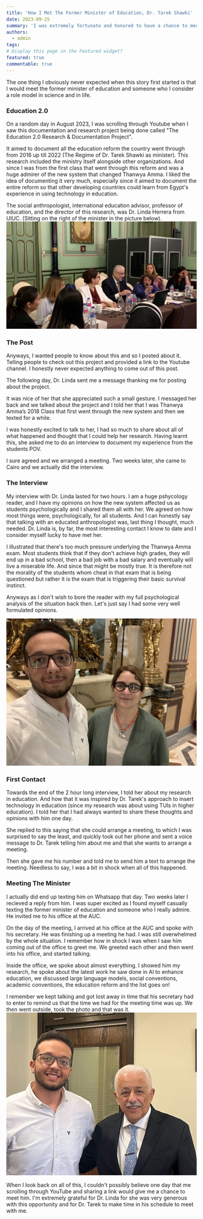 ```yaml
---
title: 'How I Met The Former Minister of Education, Dr. Tarek Shawki'
date: 2023-09-25
summary: 'I was extremely fortunate and honored to have a chance to meet and talk with the AUC’s Counselor and former Minister of Higher Education, H.E. Dr. Tarek Shawki. A pioneer in education and a visionary!'
authors:
  - admin
tags: 
# Display this page in the Featured widget?
featured: true
commentable: true
---
```


The one thing I obviously never expected when this story first started is that I would meet the former minister of education and someone who I consider a role model in science and in life.

### Education 2.0
On a random day in August 2023, I was scrolling through Youtube when I saw this documentation and research project being done called "The Education 2.0 Research & Documentation Project".

It aimed to document all the education reform the country went through from 2016 up till 2022 (The Regime of Dr. Tarek Shawki as minister). This research included the ministry itself alongside other organizations. And since I was from the first class that went through this reform and was a huge admirer of the new system that changed Thanwya Amma. I liked the idea of documenting it very much, especially since it aimed to document the entire reform so that other developing countries could learn from Egypt's experience in using technology in education.

The social anthropologist, international education advisor, professor of education, and the director of this research, was Dr. Linda Herrera from UIUC. (Sitting on the right of the minister in the picture below).
![image](./32.png "From The Education 2.0 YT Channel, 'On being advisors to the Minister'")

### The Post

Anyways, I wanted people to know about this and so I posted about it. Telling people to check out this project and provided a link to the Youtube channel. I honestly never expected anything to come out of this post. 

The following day, Dr. Linda sent me a message thanking me for posting about the project. 

It was nice of her that she appreciated such a small gesture. I messaged her back and we talked about the project and I told her that I was Thanwya Amma’s 2018 Class that first went through the new system and then we texted for a while. 

I was honestly excited to talk to her, I had so much to share about all of what happened and thought that I could help her research. Having learnt this, she asked me to do an interview to document my experience from the students POV.

I sure agreed and we arranged a meeting. Two weeks later, she came to Cairo and we actually did the interview.


### The Interview

My interview with Dr. Linda lasted for two hours. I am a huge pshycology reader, and I have my opinions on how the new system affected us as students psychologically and I shared them all with her. We agreed on how most things were, psychologically, for all students. And I can honestly say that talking with an educated anthropologist was, last thing I thought, much needed. Dr. Linda is, by far, the most interesting contact I know to date and I consider myself lucky to have met her. 

I illustrated that there's too much pressure underlying the Thanwya Amma exam. Most students think that if they don't achieve high grades, they will end up in a bad school, then a bad job with a bad salary and eventually will live a miserable life. And since that might be mostly true. It is therefore not the morality of the students whom cheat in that exam that is being questioned but rather it is the exam that is triggering their basic survival instinct. 

Anyways as I don't wish to bore the reader with my full psychological analysis of the situation back then. Let's just say I had some very well formulated opinions.

![image](./linda.jpg "Photo from the interview with Dr. Linda Herrara")
### First Contact 

Towards the end of the 2 hour long interview, I told her about my research in education. And how that it was inspired by Dr. Tarek's approach to insert technology in education (since my research was about using TUIs in higher education).  I told her that I had always wanted to share these thoughts and opinions with him one day. 

She replied to this saying that she could arrange a meeting, to which I was surprised to say the least, and quickly took out her phone and sent a voice message to Dr. Tarek telling him about me and that she wants to arrange a meeting.

Then she gave me his number and told me to send him a text to arrange the meeting. Needless to say, I was a bit in shock when all of this happened. 

### Meeting The Minister

I actually did end up texting him on Whatsapp that day. Two weeks later I recieved a reply from him. I was super excited as I found myself casually texting the former minister of education and someone who I really admire. He invited me to his office at the AUC. 

On the day of the meeting, I arrived at his office at the AUC and spoke with his secretary. He was finishing up a meeting he had. I was still overwhelmed by the whole situation. I remember how in shock I was when I saw him coming out of the office to greet me. We greeted each other and then went into his office, and started talking. 

Inside the office, we spoke about almost everything. I showed him my research, he spoke about the latest work he saw done in AI to enhance education, we discussed large language models, social conventions, academic conventions, the education reform and the list goes on! 

I remember we kept talking and got lost away in time that his secretary had to enter to remind us that the time we had for the meeting time was up. We then went outside, took the photo and that was it. 
![image](./featured.jpg "Photo from the interview with Dr. Tarek Shawki")

When I look back on all of this, I couldn't possibly believe one day that me scrolling through YouTube and sharing a link would give me a chance to meet him. I'm extremely grateful for Dr. Linda for she was very generous with this opportunity and for Dr. Tarek to make time in his schedule to meet with me. 

